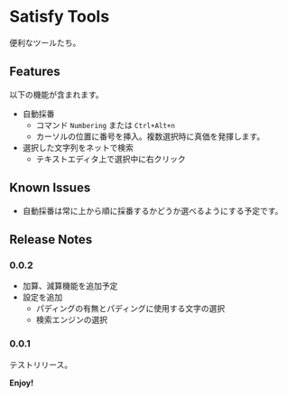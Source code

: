 # Satisfy Tools

便利なツールたち。

## Features

以下の機能が含まれます。

- 自動採番
  - コマンド ```Numbering``` または ```Ctrl+Alt+n```
  - カーソルの位置に番号を挿入。複数選択時に真価を発揮します。
- 選択した文字列をネットで検索
  - テキストエディタ上で選択中に右クリック

## Known Issues

- 自動採番は常に上から順に採番するかどうか選べるようにする予定です。

## Release Notes

### 0.0.2

- 加算、減算機能を追加予定
- 設定を追加
  - パディングの有無とパディングに使用する文字の選択
  - 検索エンジンの選択

### 0.0.1

テストリリース。

**Enjoy!**
